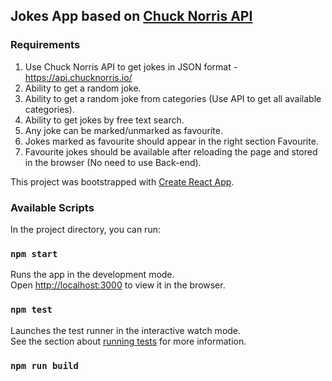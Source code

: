 ## Jokes App based on [Chuck Norris API](https://api.chucknorris.io/)

### Requirements

1. Use Chuck Norris API to get jokes in JSON format - https://api.chucknorris.io/
2. Ability to get a random joke.
3. Ability to get a random joke from categories (Use API to get all available categories).
4. Ability to get jokes by free text search.
5. Any joke can be marked/unmarked as favourite.
6. Jokes marked as favourite should appear in the right section Favourite.
7. Favourite jokes should be available after reloading the page and stored in the browser
   (No need to use Back-end).

This project was bootstrapped with [Create React App](https://github.com/facebook/create-react-app).

### Available Scripts

In the project directory, you can run:

### `npm start`

Runs the app in the development mode.<br />
Open [http://localhost:3000](http://localhost:3000) to view it in the browser.

### `npm test`

Launches the test runner in the interactive watch mode.<br />
See the section about [running tests](https://facebook.github.io/create-react-app/docs/running-tests) for more information.

### `npm run build`
